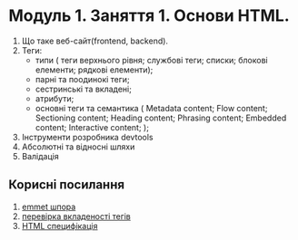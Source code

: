# Модуль 1. Заняття 1. Основи HTML.

1.  Що таке веб-сайт(frontend, backend).
2.  Теги:
    - типи ( теги верхнього рівня; службові теги; списки; блокові елементи; рядкові елементи);
    - парні та поодинокі теги;
    - сестринські та вкладені;
    - атрибути;
    - основні теги та семантика ( Metadata content; Flow content; Sectioning content; Heading content; Phrasing content;
      Embedded content; Interactive content; );
3.  Інструменти розробника devtools
4.  Абсолютні та відносні шляхи
5.  Валідація

## Корисні посилання

1. [emmet шпора](https://docs.emmet.io/cheat-sheet/)
2. [перевірка вкладеності тегів](https://caninclude.glitch.me/)
3. [HTML специфікація](https://html.spec.whatwg.org/)
